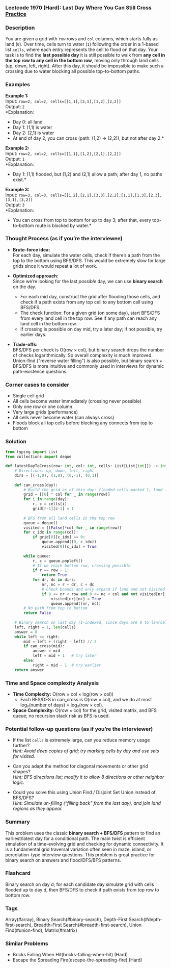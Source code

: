 ### Leetcode 1970 (Hard): Last Day Where You Can Still Cross [Practice](https://leetcode.com/problems/last-day-where-you-can-still-cross)

### Description  
You are given a grid with `row` rows and `col` columns, which starts fully as land (`0`). Over time, cells turn to water (`1`) following the order in a 1-based list `cells`, where each entry represents the cell to flood on that day. Your task is to find the **last possible day** it is still possible to walk from **any cell in the top row to any cell in the bottom row**, moving only through land cells (up, down, left, right). After this day, it should be impossible to make such a crossing due to water blocking all possible top-to-bottom paths.

### Examples  

**Example 1:**  
Input: `row=2, col=2, cells=[[1,1],[2,1],[1,2],[2,2]]`  
Output: `2`  
*Explanation:  
- Day 0: all land  
- Day 1: (1,1) is water  
- Day 2: (2,1) is water
- At end of day 2, you can cross (path: (1,2) → (2,2)), but not after day 2.*

**Example 2:**  
Input: `row=2, col=2, cells=[[1,1],[1,2],[2,1],[2,2]]`  
Output: `1`  
*Explanation:  
- Day 1: (1,1) flooded, but (1,2) and (2,1) allow a path; after day 1, no paths exist.*

**Example 3:**  
Input: `row=3, col=3, cells=[[1,2],[2,1],[3,3],[2,2],[1,1],[1,3],[2,3],[3,1],[3,2]]`  
Output: `3`  
*Explanation:  
- You can cross from top to bottom for up to day 3; after that, every top-to-bottom route is blocked by water.*

### Thought Process (as if you’re the interviewee)  
- **Brute-force idea:**  
  For each day, simulate the water cells, check if there’s a path from the top to the bottom using BFS/DFS. This would be extremely slow for large grids since it would repeat a lot of work.

- **Optimized approach:**  
  Since we’re looking for the last *possible* day, we can use **binary search** on the day.  
    - For each mid day, construct the grid after flooding those cells, and check if a path exists from any top cell to any bottom cell using BFS/DFS.
    - The check function: For a given grid (on some day), start BFS/DFS from every land cell in the top row. See if any path can reach any land cell in the bottom row.
  - If crossing is possible on day mid, try a later day; if not possible, try earlier days.

- **Trade-offs:**  
  BFS/DFS per check is O(row × col), but binary search drops the number of checks logarithmically. So overall complexity is much improved.  
  Union-find ("reverse water filling") is also possible, but binary search + BFS/DFS is more intuitive and commonly used in interviews for dynamic path-existence questions.

### Corner cases to consider  
- Single cell grid
- All cells become water immediately (crossing never possible)
- Only one row or one column
- Very large grids (performance)
- All cells never become water (can always cross)
- Floods block all top cells before blocking any connects from top to bottom

### Solution

```python
from typing import List
from collections import deque

def latestDayToCross(row: int, col: int, cells: List[List[int]]) -> int:
    # Directions: up, down, left, right
    dirs = [(-1,0), (1,0), (0,-1), (0,1)]
    
    def can_cross(day):
        # Build the grid as of this day: flooded cells marked 1; land is 0
        grid = [[0] * col for _ in range(row)]
        for i in range(day):
            r, c = cells[i]
            grid[r-1][c-1] = 1
        
        # BFS from all land cells in the top row
        queue = deque()
        visited = [[False]*col for _ in range(row)]
        for c_idx in range(col):
            if grid[0][c_idx] == 0:
                queue.append((0, c_idx))
                visited[0][c_idx] = True
        
        while queue:
            r, c = queue.popleft()
            # If we reach bottom row, crossing possible
            if r == row - 1:
                return True
            for dr, dc in dirs:
                nr, nc = r + dr, c + dc
                # Check bounds and only expand if land and not visited
                if 0 <= nr < row and 0 <= nc < col and not visited[nr][nc] and grid[nr][nc] == 0:
                    visited[nr][nc] = True
                    queue.append((nr, nc))
        # No path from top to bottom
        return False
    
    # Binary search on last day (1-indexed, since days are 0 to len(cells))
    left, right = 1, len(cells)
    answer = 0
    while left <= right:
        mid = left + (right - left) // 2
        if can_cross(mid):
            answer = mid
            left = mid + 1   # try later
        else:
            right = mid - 1  # try earlier
    return answer
```

### Time and Space complexity Analysis  

- **Time Complexity:** O(row × col × log(row × col))
  - Each BFS/DFS in can_cross is O(row × col), and we do at most log₂(number of days) = log₂(row × col).
- **Space Complexity:** O(row × col) for the grid, visited matrix, and BFS queue; no recursion stack risk as BFS is used.

### Potential follow-up questions (as if you’re the interviewer)  

- If the list `cells` is extremely large, can you reduce memory usage further?  
  *Hint: Avoid deep copies of grid; try marking cells by day and use sets for visited.*

- Can you adapt the method for diagonal movements or other grid shapes?  
  *Hint: BFS directions list; modify it to allow 8 directions or other neighbor logic.*

- Could you solve this using Union Find / Disjoint Set Union instead of BFS/DFS?  
  *Hint: Simulate un-filling (“filling back” from the last day), and join land regions as they appear.*

### Summary
This problem uses the classic **binary search + BFS/DFS** pattern to find an earliest/latest day for a conditional path. The main twist is efficient simulation of a time-evolving grid and checking for dynamic connectivity. It is a fundamental grid traversal variation often seen in maze, island, or percolation-type interview questions. This problem is great practice for binary search on answers and flood/DFS/BFS patterns.


### Flashcard
Binary search on day d; for each candidate day simulate grid with cells flooded up to day d, then BFS/DFS to check if path exists from top row to bottom row.

### Tags
Array(#array), Binary Search(#binary-search), Depth-First Search(#depth-first-search), Breadth-First Search(#breadth-first-search), Union Find(#union-find), Matrix(#matrix)

### Similar Problems
- Bricks Falling When Hit(bricks-falling-when-hit) (Hard)
- Escape the Spreading Fire(escape-the-spreading-fire) (Hard)